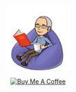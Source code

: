 

<p align="center">
  <img src="https://raw.githubusercontent.com/reuteras/reuteras/main/images/profile.png" alt="Profile picture" style="width: 150px; height: auto;"/>
</p>

<p align="center">
    <a href="https://www.buymeacoffee.com/reuteras" target="_blank"><img src="https://cdn.buymeacoffee.com/buttons/v2/default-yellow.png" alt="Buy Me A Coffee" style="height: 60px !important;width: 217px !important;" ></a>
</p>

  [inf]: https://infosec.exchange/
  [mas]: https://mastodon.social/
